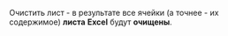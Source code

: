 Очистить лист - в результате все ячейки (а точнее - их содержимое) **листа** **Excel** будут **очищены**.